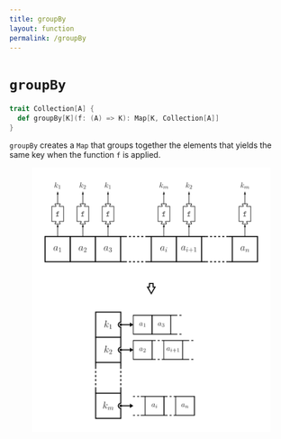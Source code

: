 ```yaml
---
title: groupBy
layout: function
permalink: /groupBy
---
```


# `groupBy`

~~~ scala
trait Collection[A] {
  def groupBy[K](f: (A) => K): Map[K, Collection[A]]
}
~~~

`groupBy` creates a `Map` that groups together the elements that yields the same key when the function `f` is applied.

<figure class="diagram">
  <img src="images/groupBy.svg" alt="groupBy function">
  <!-- <figcaption class="diagram-desc"></figcaption> -->
</figure>
